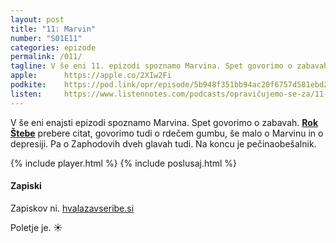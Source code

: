 ```yaml
---
layout: post
title: "11: Marvin"
number: "S01E11"
categories: epizode
permalink: /011/
tagline: V še eni 11. epizodi spoznamo Marvina. Spet govorimo o zabavah. Govorimo tudi o rdečem gumbu in o depresiji. Pa o Zaphodovih dveh glavah tudi. Na koncu je pečinaobešalnik. Citat prebere Rok Štebe
apple:		https://apple.co/2XIw2Fi
podkite:	https://pod.link/opr/episode/5b948f351bb94ac20f6757d581ebd24f
listen:		https://www.listennotes.com/podcasts/opravičujemo-se-za/11-marvin-Cc_zaQAIlv2/embed/
---
```


V še eni enajsti epizodi spoznamo Marvina. Spet govorimo o zabavah. [**Rok Štebe**](https://www.lk-sentvid.com/) prebere citat, govorimo tudi o rdečem gumbu, še malo o Marvinu in o depresiji. Pa o Zaphodovih dveh glavah tudi. Na koncu je pečinaobešalnik.

{% include player.html %}
{% include poslusaj.html %}

#### Zapiski

Zapiskov ni. [hvalazavseribe.si](https://hvalazavseribe.si/)

Poletje je. ☀️

